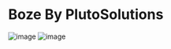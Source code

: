 # Boze  By PlutoSolutions
![image](https://github.com/ElDrakula/BozeUpdate-By-PlutoSolutions/assets/141874466/63ebf0f9-824f-47c9-8446-61e1e8f552bb)
![image](https://github.com/ElDrakula/Boze-By-PlutoSolutions/assets/141874466/d3783a24-303f-4563-82b9-9e31b8a874ab)
